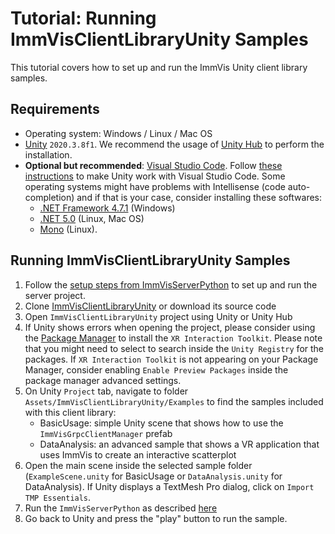 # Tutorial:  Running ImmVisClientLibraryUnity Samples

This tutorial covers how to set up and run the ImmVis Unity client library samples.

## Requirements

- Operating system: Windows / Linux / Mac OS
- [Unity](https://unity.com/) `2020.3.8f1`. We recommend the usage of [Unity Hub](https://docs.unity3d.com/Manual/GettingStartedInstallingHub.html) to perform the installation.
- **Optional but recommended**: [Visual Studio Code](https://code.visualstudio.com/). Follow [these instructions](https://code.visualstudio.com/docs/other/unity) to make Unity work with Visual Studio Code. Some operating systems might have problems with Intellisense (code auto-completion) and if that is your case, consider installing these softwares: 
    - [.NET Framework 4.7.1](https://dotnet.microsoft.com/download/dotnet-framework/net471) (Windows)
    - [.NET 5.0](https://dotnet.microsoft.com/download) (Linux, Mac OS)
    - [Mono](https://www.mono-project.com/download/stable/#download-lin) (Linux).

## Running ImmVisClientLibraryUnity Samples

1. Follow the [setup steps from ImmVisServerPython](https://github.com/imdavi/ImmVisServerPython/blob/main/docs/tutorial_setup.md) to set up and run the server project.
1. Clone [ImmVisClientLibraryUnity](https://github.com/imdavi/ImmVisClientLibraryUnity) or download its source code
1. Open `ImmVisClientLibraryUnity` project using Unity or Unity Hub
1. If Unity shows errors when opening the project, please consider using the [Package Manager](https://docs.unity3d.com/Manual/upm-ui.html) to install the `XR Interaction Toolkit`. Please note that you might need to select to search inside the `Unity Registry` for the packages. If `XR Interaction Toolkit` is not appearing on your Package Manager, consider enabling `Enable Preview Packages` inside the package manager advanced settings.
1. On Unity `Project` tab, navigate to folder `Assets/ImmVisClientLibraryUnity/Examples` to find the samples included with this client library:
    * BasicUsage: simple Unity scene that shows how to use the `ImmVisGrpcClientManager` prefab
    * DataAnalysis: an advanced sample that shows a VR application that uses ImmVis to create an interactive scatterplot
1. Open the main scene inside the selected sample folder (`ExampleScene.unity` for BasicUsage or `DataAnalysis.unity` for DataAnalysis). If Unity displays a TextMesh Pro dialog, click on `Import TMP Essentials`.
1. Run the `ImmVisServerPython` as described [here](https://github.com/imdavi/ImmVisServerPython/blob/main/docs/tutorial_setup.md#running-immvis-server)
1. Go back to Unity and press the "play" button to run the sample.
